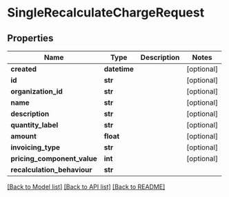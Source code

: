 # SingleRecalculateChargeRequest

## Properties
Name | Type | Description | Notes
------------ | ------------- | ------------- | -------------
**created** | **datetime** |  | [optional] 
**id** | **str** |  | [optional] 
**organization_id** | **str** |  | [optional] 
**name** | **str** |  | [optional] 
**description** | **str** |  | [optional] 
**quantity_label** | **str** |  | [optional] 
**amount** | **float** |  | [optional] 
**invoicing_type** | **str** |  | [optional] 
**pricing_component_value** | **int** |  | [optional] 
**recalculation_behaviour** | **str** |  | 

[[Back to Model list]](../README.md#documentation-for-models) [[Back to API list]](../README.md#documentation-for-api-endpoints) [[Back to README]](../README.md)

